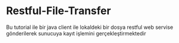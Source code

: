 # Restful-File-Transfer
Bu tutorial ile bir java client ile lokaldeki bir dosya restful web servise gönderilerek sunucuya kayıt işlemini gerçekleştirmektedir
